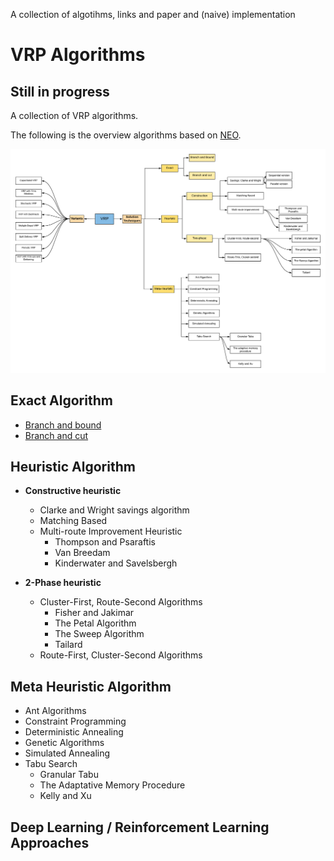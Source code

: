A collection of algotihms, links and paper and (naive) implementation

# VRP Algorithms
## Still in progress

A collection of VRP algorithms.

The following is the overview algorithms based on [NEO](http://neo.lcc.uma.es/vrp/solution-methods/).

![Overview](https://github.com/4342315yc/VRP-Algorithms/blob/master/Images/Overview.png)

## Exact Algorithm
* [Branch and bound](https://github.com/4342315yc/VRP-Algorithms/tree/master/Exact)
* [Branch and cut](https://github.com/4342315yc/VRP-Algorithms/tree/master/Exact)

## Heuristic Algorithm
* **Constructive heuristic**
  * Clarke and Wright savings algorithm
  * Matching Based
  * Multi-route Improvement Heuristic
    * Thompson and Psaraftis
    * Van Breedam
    * Kinderwater and Savelsbergh

* **2-Phase heuristic**
  * Cluster-First, Route-Second Algorithms
    * Fisher and Jakimar
    * The Petal Algorithm
    * The Sweep Algorithm
    * Tailard
  * Route-First, Cluster-Second Algorithms

## Meta Heuristic Algorithm
* Ant Algorithms
* Constraint Programming
* Deterministic Annealing
* Genetic Algorithms
* Simulated Annealing
* Tabu Search
  * Granular Tabu
  * The Adaptative Memory Procedure
  * Kelly and Xu
  
## Deep Learning / Reinforcement Learning Approaches
